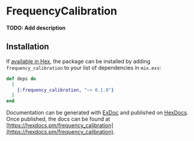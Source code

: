 # FrequencyCalibration

**TODO: Add description**

## Installation

If [available in Hex](https://hex.pm/docs/publish), the package can be installed
by adding `frequency_calibration` to your list of dependencies in `mix.exs`:

```elixir
def deps do
  [
    {:frequency_calibration, "~> 0.1.0"}
  ]
end
```

Documentation can be generated with [ExDoc](https://github.com/elixir-lang/ex_doc)
and published on [HexDocs](https://hexdocs.pm). Once published, the docs can
be found at [https://hexdocs.pm/frequency_calibration](https://hexdocs.pm/frequency_calibration).

